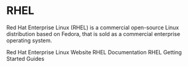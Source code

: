 # RHEL

Red Hat Enterprise Linux (RHEL) is a commercial open-source Linux distribution based on Fedora, that is sold as a commercial enterprise operating system.

<BadgeLink badgeText='Official Website' colorScheme='blue' href='https://www.redhat.com/en/technologies/linux-platforms/enterprise-linux'>Red Hat Enterprise Linux Website</BadgeLink>
<BadgeLink badgeText='Official Documentation' colorScheme='blue' href='https://access.redhat.com/documentation/en-us/red_hat_enterprise_linux/'>RHEL Documentation</BadgeLink>
<BadgeLink badgeText='Read' colorScheme='yellow' href='https://www.redhat.com/en/technologies/linux-platforms/enterprise-linux/get-started'>RHEL Getting Started Guides</BadgeLink>
